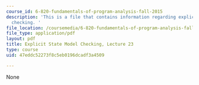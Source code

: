 ```yaml
---
course_id: 6-820-fundamentals-of-program-analysis-fall-2015
description: 'This is a file that contains information regarding explicit state model
  checking. '
file_location: /coursemedia/6-820-fundamentals-of-program-analysis-fall-2015/47eddc52273f8c5eb0196dcadf3a4509_MIT6_820F15_L23.pdf
file_type: application/pdf
layout: pdf
title: Explicit State Model Checking, Lecture 23
type: course
uid: 47eddc52273f8c5eb0196dcadf3a4509

---
```

None